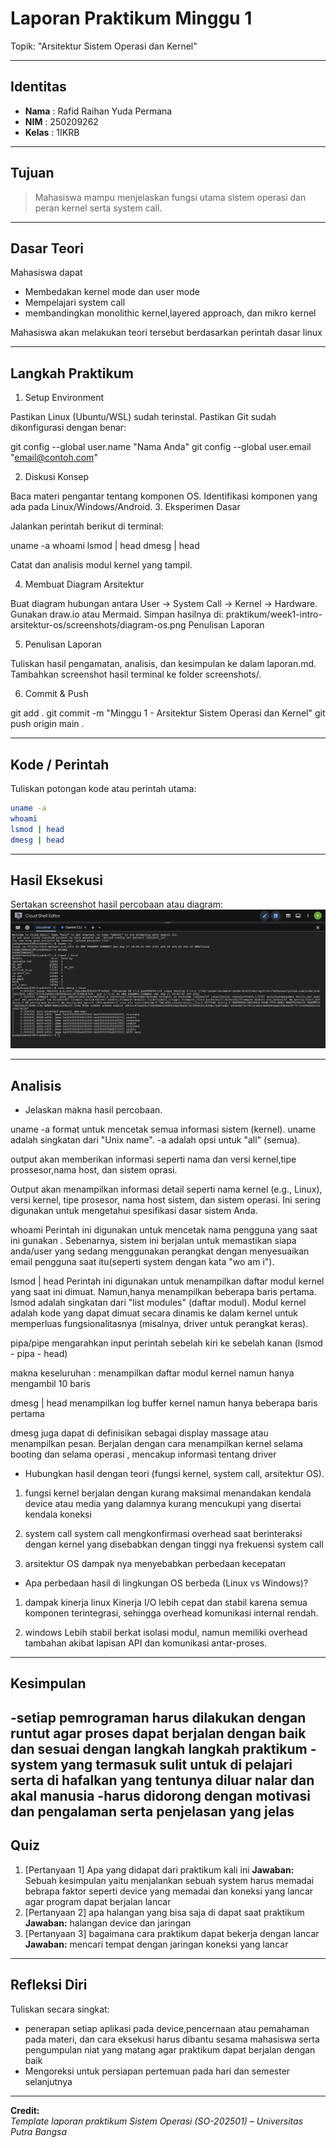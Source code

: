 
# Laporan Praktikum Minggu 1
Topik: "Arsitektur Sistem Operasi dan Kernel"

---

## Identitas
- **Nama**  : Rafid Raihan Yuda Permana
- **NIM**   : 250209262
- **Kelas** : 1IKRB

---

## Tujuan
> Mahasiswa mampu menjelaskan fungsi utama sistem operasi dan peran kernel serta system call.

---

## Dasar Teori
Mahasiswa dapat

 - Membedakan kernel mode dan user mode
 - Mempelajari system call
 - membandingkan monolithic kernel,layered approach, dan mikro kernel

 Mahasiswa akan melakukan teori tersebut berdasarkan perintah dasar linux

---

## Langkah Praktikum
1. Setup Environment

Pastikan Linux (Ubuntu/WSL) sudah terinstal.
Pastikan Git sudah dikonfigurasi dengan benar:

 git config --global user.name "Nama Anda"
 git config --global user.email "email@contoh.com"

2. Diskusi Konsep

Baca materi pengantar tentang komponen OS.
Identifikasi komponen yang ada pada Linux/Windows/Android.
3. Eksperimen Dasar

 Jalankan perintah berikut di terminal:

 uname -a
 whoami
 lsmod | head
 dmesg | head

Catat dan analisis modul kernel yang tampil.

4. Membuat Diagram Arsitektur

Buat diagram hubungan antara User → System Call → Kernel → Hardware.
Gunakan draw.io atau Mermaid.
Simpan hasilnya di:
praktikum/week1-intro-arsitektur-os/screenshots/diagram-os.png
Penulisan Laporan

5. Penulisan Laporan

Tuliskan hasil pengamatan, analisis, dan kesimpulan ke dalam laporan.md.
Tambahkan screenshot hasil terminal ke folder screenshots/.

6. Commit & Push

git add .
git commit -m "Minggu 1 - Arsitektur Sistem Operasi dan Kernel"
git push origin main
.

---

## Kode / Perintah
Tuliskan potongan kode atau perintah utama:
```bash
uname -a
whoami
lsmod | head
dmesg | head
```

---

## Hasil Eksekusi
Sertakan screenshot hasil percobaan atau diagram:
![Screenshot hasil](./screenshots/linux%20-1.png)

---

## Analisis
- Jelaskan makna hasil percobaan. 

uname -a format untuk mencetak semua informasi sistem (kernel). uname adalah singkatan dari "Unix name".
 -a adalah opsi untuk "all" (semua).

 output akan memberikan informasi seperti nama dan versi kernel,tipe prossesor,nama host, dan sistem oprasi.

 Output akan menampilkan informasi detail seperti nama kernel (e.g., Linux), versi kernel, tipe prosesor, nama host sistem, dan sistem operasi. Ini sering digunakan untuk mengetahui spesifikasi dasar sistem Anda.

whoami Perintah ini digunakan untuk mencetak nama pengguna yang saat ini gunakan . Sebenarnya, sistem ini berjalan untuk memastikan siapa anda/user yang sedang menggunakan perangkat dengan menyesuaikan email pengguna saat itu(seperti system dengan kata "wo am i").

lsmod | head Perintah ini digunakan untuk menampilkan daftar modul kernel yang saat ini dimuat. Namun,hanya menampilkan beberapa baris pertama. lsmod adalah singkatan dari "list modules" (daftar modul). Modul kernel adalah kode yang dapat dimuat secara dinamis ke dalam kernel untuk memperluas fungsionalitasnya (misalnya, driver untuk perangkat keras).

pipa/pipe mengarahkan input perintah sebelah kiri ke sebelah kanan (lsmod - pipa - head)

makna keseluruhan : menampilkan daftar modul kernel namun hanya mengambil 10 baris

dmesg | head menampilkan log buffer kernel namun hanya beberapa baris pertama

dmesg juga dapat di definisikan sebagai display massage atau menampilkan pesan. Berjalan dengan cara menampilkan kernel selama booting dan selama operasi , mencakup informasi tentang driver



- Hubungkan hasil dengan teori (fungsi kernel, system call, arsitektur OS). 
1. fungsi kernel
 berjalan dengan kurang maksimal menandakan kendala device atau media yang dalamnya kurang mencukupi yang disertai kendala koneksi

2. system call
system call mengkonfirmasi overhead saat berinteraksi dengan kernel yang disebabkan dengan tinggi nya frekuensi system call

3. arsitektur OS
dampak nya menyebabkan perbedaan kecepatan
- Apa perbedaan hasil di lingkungan OS berbeda (Linux vs Windows)?  

1. dampak kinerja linux
Kinerja I/O lebih cepat dan stabil karena semua komponen terintegrasi, sehingga overhead komunikasi internal rendah.

2. windows
Lebih stabil berkat isolasi modul, namun memiliki overhead tambahan akibat lapisan API dan komunikasi antar-proses.

---

## Kesimpulan
 -setiap pemrograman harus dilakukan dengan runtut agar proses dapat berjalan dengan baik dan sesuai dengan langkah langkah praktikum 
 -system yang termasuk sulit untuk di pelajari serta di hafalkan yang tentunya diluar nalar dan akal manusia
 -harus didorong dengan motivasi dan pengalaman serta penjelasan yang jelas
---

## Quiz
1. [Pertanyaan 1]  Apa yang didapat dari praktikum kali ini
   **Jawaban:** Sebuah kesimpulan yaitu menjalankan sebuah system harus memadai bebrapa faktor seperti device yang memadai dan koneksi yang lancar agar program dapat berjalan lancar
2. [Pertanyaan 2]  apa halangan yang bisa saja di dapat saat
    praktikum
   **Jawaban:**  halangan device dan jaringan
3. [Pertanyaan 3]  bagaimana cara praktikum dapat bekerja
   dengan lancar
   **Jawaban:**  mencari tempat dengan jaringan koneksi yang lancar

---

## Refleksi Diri
Tuliskan secara singkat:
- penerapan setiap aplikasi pada device,pencernaan atau pemahaman pada materi, dan cara eksekusi harus dibantu sesama mahasiswa serta pengumpulan niat yang matang agar praktikum dapat berjalan dengan baik
- Mengoreksi untuk persiapan pertemuan pada hari dan semester selanjutnya

---

**Credit:**  
_Template laporan praktikum Sistem Operasi (SO-202501) – Universitas Putra Bangsa_
